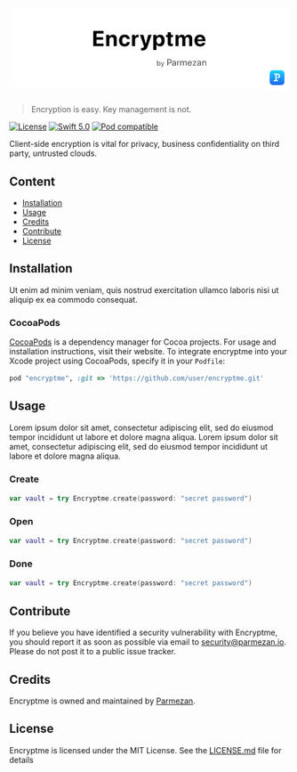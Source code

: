 <h1 align="center">
	<img src="https://raw.githubusercontent.com/greenpintab/encryptme/master/Artboard-2.png" alt="logo">
	<br>
</h1>

> Encryption is easy. Key management is not.

[![License](https://img.shields.io/badge/License-MIT-blue.svg)](https://github.com/greenpintab/encryptme/blob/master/LICENSE)
[![Swift 5.0](https://img.shields.io/badge/Swift-5.0-blue.svg?style=flat)](https://developer.apple.com/swift/)
[![Pod compatible](https://img.shields.io/badge/Pod-Compatible-blue.svg)](https://github.com/CocoaPods/CocoaPods)

Client-side encryption is vital for privacy, business confidentiality on third party, untrusted clouds.

## Content
- [Installation](#installation)
- [Usage](#usage)
- [Credits](#credits)
- [Contribute](#contribute)
- [License](#license)

## Installation
Ut enim ad minim veniam, quis nostrud exercitation ullamco laboris nisi ut aliquip ex ea commodo consequat. 
### CocoaPods

[CocoaPods](https://cocoapods.org) is a dependency manager for Cocoa projects. For usage and installation instructions, visit their website. To integrate encryptme into your Xcode project using CocoaPods, specify it in your `Podfile`:

```ruby
pod "encryptme", :git => 'https://github.com/user/encryptme.git'
```

## Usage
Lorem ipsum dolor sit amet, consectetur adipiscing elit, sed do eiusmod tempor incididunt ut labore et dolore magna aliqua. Lorem ipsum dolor sit amet, consectetur adipiscing elit, sed do eiusmod tempor incididunt ut labore et dolore magna aliqua.
### Create
```swift
var vault = try Encryptme.create(password: "secret password")
```
### Open
```swift
var vault = try Encryptme.create(password: "secret password")
```
### Done
```swift
var vault = try Encryptme.create(password: "secret password")
```

## Contribute
If you believe you have identified a security vulnerability with Encryptme, you should report it as soon as possible via email to security@parmezan.io. Please do not post it to a public issue tracker.

## Credits
Encryptme is owned and maintained by [Parmezan](http://parmezan.io).

## License
Encryptme is licensed under the MIT License. See the [LICENSE.md](https://github.com/greenpintab/encryptme/blob/master/LICENSE) file for details
